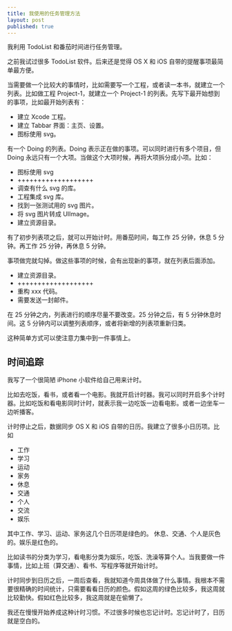 ```yaml
---
title: 我使用的任务管理方法
layout: post
published: true
---
```


我利用 TodoList 和番茄时间进行任务管理。

之前我试过很多 TodoList 软件。后来还是觉得 OS X 和 iOS 自带的提醒事项最简单最方便。

当需要做一个比较大的事情时，比如需要写一个工程，或者读一本书，就建立一个列表。比如做工程 Project-1，就建立一个 Project-1 的列表。先写下最开始想到的事项，比如最开始列表有：

* 建立 Xcode 工程。
* 建立 Tabbar 界面：主页、设置。
* 图标使用 svg。

有一个 Doing 的列表。Doing 表示正在做的事项。可以同时进行有多个项目，但 Doing 永远只有一个大项。当做这个大项时候，再将大项拆分成小项。比如：

* 图标使用 svg
* +++++++++++++++++++
* 调查有什么 svg 的库。
* 工程集成 svg 库。
* 找到一张测试用的 svg 图片。
* 将 svg 图片转成 UIImage。
* 建立资源目录。

有了初步列表项之后，就可以开始计时。用番茄时间，每工作 25 分钟，休息 5 分钟。再工作 25 分钟，再休息 5 分钟。

事项做完就勾掉。做这些事项的时候，会有出现新的事项，就在列表后面添加。

* 建立资源目录。
* +++++++++++++++++++
* 重构 xxx 代码。
* 需要发送一封邮件。

在 25 分钟之内，列表进行的顺序尽量不要改变。25 分钟之后，有 5 分钟休息时间。这 5 分钟内可以调整列表顺序，或者将新增的列表项重新归类。

这种简单方式可以使注意力集中到一件事情上。

## 时间追踪

我写了一个很简陋 iPhone 小软件给自己用来计时。

比如去吃饭，看书，或者看一个电影。我就开启计时器。我可以同时开启多个计时器。比如吃饭和看电影同时计时，就表示我一边吃饭一边看电影。或者一边坐车一边听播客。

计时停止之后，数据同步 OS X 和 iOS 自带的日历。我建立了很多小日历项。比如

* 工作
* 学习
* 运动
* 家务
* 休息
* 交通
* 个人
* 交流
* 娱乐

其中工作、学习、运动、家务这几个日历项是绿色的。 休息、交通、个人是灰色的。娱乐是红色的。

比如读书的分类为学习，看电影分类为娱乐，吃饭、洗澡等算个人。当我要做一件事情，比如上班（算交通）、看书、写程序等就开始计时。

计时同步到日历之后，一周后查看，我就知道今周具体做了什么事情。我根本不需要很精确的时间统计，只需要看看日历的颜色。假如这周的绿色比较多，我这周就比较勤快。假如红色比较多，我这周就是在偷懒了。

我还在慢慢开始养成这种计时习惯。不过很多时候也忘记计时。忘记计时了，日历就是空白的。